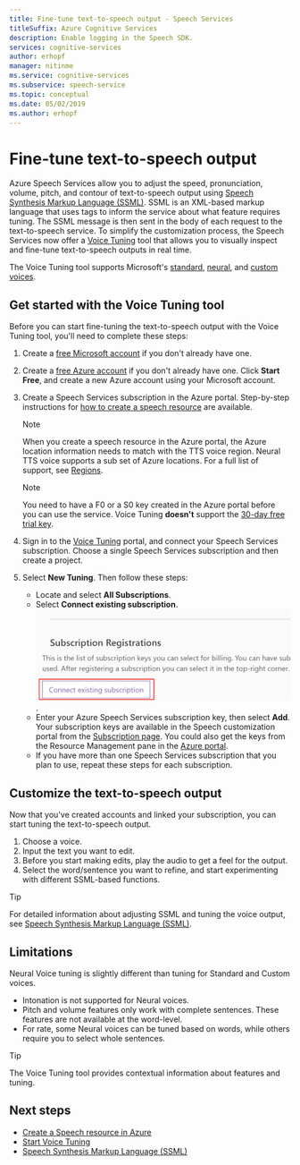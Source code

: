 ```yaml
---
title: Fine-tune text-to-speech output - Speech Services
titleSuffix: Azure Cognitive Services
description: Enable logging in the Speech SDK.
services: cognitive-services
author: erhopf
manager: nitinme
ms.service: cognitive-services
ms.subservice: speech-service
ms.topic: conceptual
ms.date: 05/02/2019
ms.author: erhopf
---
```


# Fine-tune text-to-speech output

Azure Speech Services allow you to adjust the speed, pronunciation, volume, pitch, and contour of text-to-speech output using [Speech Synthesis Markup Language (SSML)](speech-synthesis-markup.md). SSML is an XML-based markup language that uses tags to inform the service about what feature requires tuning. The SSML message is then sent in the body of each request to the text-to-speech service. To simplify the customization process, the Speech Services now offer a [Voice Tuning](https://aka.ms/voicetuning) tool that allows you to visually inspect and fine-tune text-to-speech outputs in real time.

The Voice Tuning tool supports Microsoft's [standard](language-support.md#standard-voices), [neural](language-support.md#text-to-speech), and [custom voices](how-to-customize-voice-font.md).

## Get started with the Voice Tuning tool

Before you can start fine-tuning the text-to-speech output with the Voice Tuning tool, you'll need to complete these steps:

1. Create a [free Microsoft account](https://account.microsoft.com/account) if you don't already have one.
2. Create a [free Azure account](https://azure.microsoft.com/en-us/free/) if you don't already have one. Click **Start Free**, and create a new Azure account using your Microsoft account.

3. Create a Speech Services subscription in the Azure portal. Step-by-step instructions for [how to create a speech resource](https://docs.microsoft.com/en-us/azure/cognitive-services/speech-service/get-started#create-a-speech-resource-in-azure) are available.
   >[!NOTE]
   >When you create a speech resource in the Azure portal, the Azure location information needs to match with the TTS voice region. Neural TTS voice supports a sub set of Azure locations. For a full list of support, see [Regions](regions.md#text-to-speech).

   >[!NOTE]
   >You need to have a F0 or a S0 key created in the Azure portal before you can use the service. Voice Tuning  **doesn't** support the [30-day free trial key](https://review.docs.microsoft.com/en-us/azure/cognitive-services/speech-service/get-started?branch=release-build-cogserv-speech-services#free-trial).

4. Sign in to the [Voice Tuning](https://aka.ms/voicetuning) portal, and connect your Speech Services subscription. Choose a single Speech Services subscription and then create a project.
5. Select **New Tuning**. Then follow these steps:

   * Locate and select **All Subscriptions**.  
   * Select **Connect existing subscription**.  
     ![Connect an existing subscription](./media/custom-voice/custom-voice-connect-subscription.png).
   * Enter your Azure Speech Services subscription key, then select **Add**. Your subscription keys are available in the Speech customization portal from the [Subscription page](https://go.microsoft.com/fwlink/?linkid=2090458). You could also get the keys from the Resource Management pane in the [Azure portal](https://portal.azure.com/). 
   * If you have more than one Speech Services subscription that you plan to use, repeat these steps for each subscription.

## Customize the text-to-speech output

Now that you've created accounts and linked your subscription, you can start tuning the text-to-speech output.

1. Choose a voice.
2. Input the text you want to edit.
3. Before you start making edits, play the audio to get a feel for the output.
4. Select the word/sentence you want to refine, and start experimenting with different SSML-based functions.

>[!TIP]
> For detailed information about adjusting SSML and tuning the voice output, see [Speech Synthesis Markup Language (SSML)](speech-synthesis-markup.md).

## Limitations

Neural Voice tuning is slightly different than tuning for Standard and Custom voices.

* Intonation is not supported for Neural voices.
* Pitch and volume features only work with complete sentences. These features are not available at the word-level.
* For rate, some Neural voices can be tuned based on words, while others require you to select whole sentences.

> [!TIP]
> The Voice Tuning tool provides contextual information about features and tuning.

## Next steps
* [Create a Speech resource in Azure](https://docs.microsoft.com/en-us/azure/cognitive-services/speech-service/get-started#create-a-speech-resource-in-azure)
* [Start Voice Tuning](https://speech.microsoft.com/app.html#/VoiceTuning)
* [Speech Synthesis Markup Language (SSML)](speech-synthesis-markup.md)
